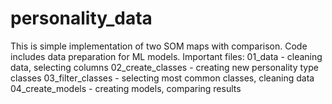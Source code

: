 # personality_data
This is simple implementation of two SOM maps with comparison. 
Code includes data preparation for ML models.
Important files:
01_data - cleaning data, selecting columns
02_create_classes - creating new personality type classes
03_filter_classes - selecting most common classes, cleaning data
04_create_models - creating models, comparing results
